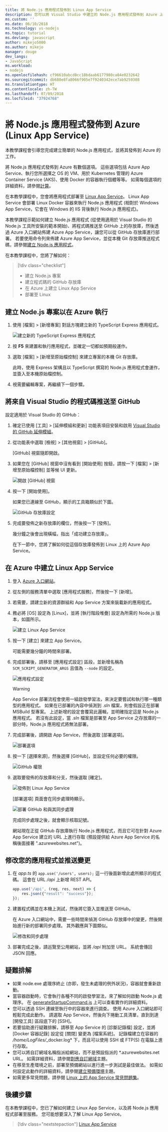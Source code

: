 ```yaml
---
title: 將 Node.js 應用程式發佈到 Linux App Service
description: 您可以將 Visual Studio 中建立的 Node.js 應用程式發佈到 Azure 上的 Linux App Service
ms.custom: ''
ms.date: 06/10/2018
ms.technology: vs-nodejs
ms.topic: tutorial
ms.devlang: javascript
author: mikejo5000
ms.author: mikejo
manager: douge
dev_langs:
- JavaScript
ms.workload:
- nodejs
ms.openlocfilehash: cf96610abcd0cc18bdaab6177980ca04e0232642
ms.sourcegitcommit: db680e8fa8066f905e7f9240342ece7ab9259308
ms.translationtype: HT
ms.contentlocale: zh-TW
ms.lasthandoff: 07/09/2018
ms.locfileid: "37924768"
---
```

# <a name="publish-a-nodejs-application-to-azure-linux-app-service"></a>將 Node.js 應用程式發佈到 Azure (Linux App Service)

本教學課程會引導您完成建立簡單的 Node.js 應用程式，並將其發佈到 Azure 的工作。

將 Node.js 應用程式發佈到 Azure 有數個選項。 這些選項包括 Azure App Service、執行您所選擇之 OS 的 VM、用於 Kubernetes 管理的 Azure Container Service (AKS)、使用 Docker 的容器執行個體等等。 如需每個選項的詳細資料，請參閱[計算](https://azure.microsoft.com/product-categories/compute/)。

在本教學課程中，您會將應用程式部署至 [Linux App Service](/azure/app-service/containers/app-service-linux-intro)。
Linux App Service 會部署 Linux Docker 容器來執行 Node.js 應用程式 (相對於 Windows App Service，它會在 Windows 的 IIS 背後執行 Node.js 應用程式)。

本教學課程示範如何建立 Node.js 應用程式 (從使用適用於 Visual Studio 的 Node.js 工具所安裝的範本開始)、將程式碼推送至 GitHub 上的存放庫，然後透過 Azure 入口網站佈建 Azure App Service，讓您可以從 GitHub 存放庫進行部署。 若要使用命令列來佈建 Azure App Service，並從本機 Git 存放庫推送程式碼，請參閱[建立 Node.js 應用程式](/azure/app-service/containers/quickstart-nodejs)。

在本教學課程中，您將了解如何：
> [!div class="checklist"]
> * 建立 Node.js 專案
> * 建立程式碼的 GitHub 存放庫
> * 在 Azure 上建立 Linux App Service
> * 部署至 Linux

## <a name="create-a-nodejs-project-to-run-in-azure"></a>建立 Node.js 專案以在 Azure 執行

1. 使用 [檔案] > [新增專案] 對話方塊建立新的 TypeScript Express 應用程式。

    ![建立新的 TypeScript Express 應用程式](../javascript/media/azure-ts-express-app.png)

2. 按 **F5** 來建置和執行應用程式，並確定一切都如預期般運作。

3. 選取 [檔案] > [新增至原始檔控制] 來建立專案的本機 Git 存放庫。

    此時，使用 Express 架構且以 TypeScript 撰寫的 Node.js 應用程式會運作，並簽入至本機原始檔控制。

4. 視需要編輯專案，再繼續下一個步驟。

## <a name="push-code-from-visual-studio-to-github"></a>將來自 Visual Studio 的程式碼推送至 GitHub

設定適用於 Visual Studio 的 GitHub：

1. 確定已使用 [工具] > [延伸模組和更新] 功能表項目安裝和啟用 [Visual Studio 的 GitHub 延伸模組](https://visualstudio.github.com/)。

2. 從功能表中選取 [檢視] > [其他視窗] > [GitHub]。

    [GitHub] 視窗隨即開啟。

3. 如果您在 [GitHub] 視窗中沒有看到 [開始使用] 按鈕，請按一下 [檔案] > [新增至原始檔控制] 並等候 UI 更新。

    ![開啟 [GitHub] 視窗](../javascript/media/azure-github-get-started.png)

4. 按一下 [開始使用]。

    如果您已連線至 GitHub，顯示的工具箱類似於下圖。

    ![GitHub 存放庫設定](../javascript/media/azure-github-publish.png)

5. 完成要發佈之新存放庫的欄位，然後按一下 [發佈]。

    幾分鐘之後會出現橫幅，指出「成功建立存放庫」。

    在下一節中，您將了解如何從這個存放庫發佈到 Linux 上的 Azure App Service。

## <a name="create-a-linux-app-service-in-azure"></a>在 Azure 中建立 Linux App Service

1. 登入 [Azure 入口網站](https://portal.azure.com)。

2. 從左側的服務清單中選取 [應用程式服務]，然後按一下 [新增]。

3. 若需要，請建立新的資源群組和 App Service 方案來裝載新的應用程式。

4. 務必將 [OS] 設定為 [Linux]，並將 [執行階段堆疊] 設定為所需的 Node.js 版本，如圖所示。

    ![建立 Linux App Service](../javascript/media/azure-create-appservice-annotated.png)

5. 按一下 [建立] 來建立 App Service。

    可能需要幾分鐘的時間來部署。

6. 完成部署後，請移至 [應用程式設定] 區段，並新增名稱為 `SCM_SCRIPT_GENERATOR_ARGS` 且值為 `--node` 的設定。

    ![應用程式設定](../javascript/media/azure-script-generator-args.png)

    > [!WARNING]
    > App Service 部署流程會使用一組啟發學習法，來決定要嘗試和執行哪一種類型的應用程式。 如果在已部署的內容中偵測到 .*sln* 檔案，則會假設正在部署 MSBuild 型專案。 上述新增的設定會覆寫此邏輯，並明確指定這是 Node.js 應用程式。 若沒有此設定，當 .*sln* 檔案是部署至 App Service 之存放庫的一部分時，Node.js 應用程式將無法部署。

7. 完成部署後，請開啟 App Service，然後選取 [部署選項]。

    ![部署選項](../javascript/media/azure-deployment-options.png)

8. 按一下 [選擇來源]，然後選擇 [GitHub]，並設定任何必要的權限。

    ![GitHub 權限](../javascript/media/azure-choose-source.png)

9. 選取要發佈的存放庫和分支，然後選取 [確定]。

    ![發佈到 Linux App Service](../javascript/media/azure-repo-and-branch.png)

    [部署選項] 頁面會在同步處理時顯示。

    ![部署 GitHub 和與其同步處理](../javascript/media/azure-deployment-options-sync.png)

    完成同步處理之後，就會顯示核取記號。

    網站現在正從 GitHub 存放庫執行 Node.js 應用程式，而且它可在針對 Azure App Service 建立的 URL 上進行存取 (預設提供給 Azure App Service 的名稱後面接著 ".azurewebsites.net")。

## <a name="modify-your-app-and-push-changes"></a>修改您的應用程式並推送變更

1. 在 *app.ts* 的 `app.use('/users', users);` 這一行後面新增此處所顯示的程式碼。 這會在 URL */api* 上新增 REST API。

    ```typescript
    app.use('/api', (req, res, next) => {
        res.json({"result": "success"});
    });
    ```

2. 建置程式碼並在本機上測試，然後將它簽入並推送至 GitHub。

    在 Azure 入口網站中，需要一些時間來偵測 GitHub 存放庫中的變更，然後開始進行新的部署同步處理。 其外觀應與下圖類似。

    ![修改和同步處理](../javascript/media/azure-changes-detected.png)

3. 部署完成之後，請巡覽至公用網站，並將 */api* 附加至 URL。 系統會傳回 JSON 回應。

## <a name="troubleshooting"></a>疑難排解

* 如果 node.exe 處理序終止 (亦即，發生未處理的例外狀況)，容器就會重新啟動。
* 當容器啟動時，它會執行各種不同的啟發學習法，來了解如何啟動 Node.js 處理序。 在 [generateStartupCommand.js](https://github.com/Azure-App-Service/node/blob/master/8.9.4/startup/generateStartupCommand.js) 上可以查看實作的詳細資料。
* 您可以透過 SSH 連線至執行中的容器來進行調查。 使用 Azure 入口網站即可輕鬆完成此動作。 請選取 App Service，然後向下捲動工具清單，直到到達 [開發工具] 區段底下的 [SSH]。
* 若要協助進行疑難排解，請移至 App Service 的 [診斷記錄檔] 設定，並將 [Docker 容器記錄] 設定從 [關閉] 變更為 [檔案系統]。 記錄檔建立在容器的 */home/LogFiles/*_docker.log* 下，而且可以使用 SSH 或 FTP(S) 在電腦上進行存取。
* 您可以將自訂網域名稱指派給網站，而不是預設指派的 *.azurewebsites.net URL。 如需詳細資料，請參閱[對應自訂網域](/azure/app-service/app-service-web-tutorial-custom-domain)主題。
* 在移至生產環境之前，部署至預備網站以進行進一步測試是最佳做法。 如需如何設定此動作的詳細資料，請參閱[建立預備環境](/azure/app-service/web-sites-staged-publishing)主題。
* 如需更多常見問題，請參閱 [Linux 上的 App Service 常見問題集](/azure/app-service/containers/app-service-linux-faq)。

## <a name="next-steps"></a>後續步驟

在本教學課程中，您已了解如何建立 Linux App Service，以及將 Node.js 應用程式部署至服務。 您可能想要深入了解 Linux App Service。

> [!div class="nextstepaction"]
> [Linux App Service](/azure/app-service/containers/app-service-linux-intro)
